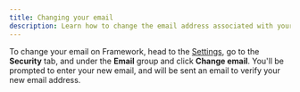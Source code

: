 ```yaml
---
title: Changing your email
description: Learn how to change the email address associated with your Framework account.
---
```


To change your email on Framework, head to the [Settings](https://framework.solarius.me/settings/security), go to the **Security** tab, and under the **Email** group and click **Change email**. You'll be prompted to enter your new email, and will be sent an email to verify your new email address.
